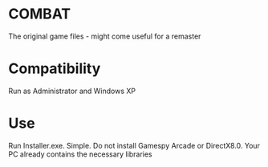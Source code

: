 # COMBAT
The original game files - might come useful for a remaster

# Compatibility
Run as Administrator and Windows XP

# Use

Run Installer.exe. Simple. Do not install Gamespy Arcade or DirectX8.0. Your PC already contains the necessary libraries
